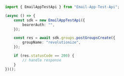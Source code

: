 <!-- Start SDK Example Usage -->


```typescript
import { EmailAppTestApi } from "Email-App-Test-Api";

(async () => {
    const sdk = new EmailAppTestApi({
        bearerAuth: "",
    });

    const res = await sdk.groups.postGroupsCreate({
        groupName: "revolutionize",
    });

    if (res.statusCode == 200) {
        // handle response
    }
})();

```
<!-- End SDK Example Usage -->